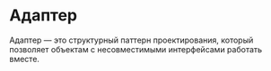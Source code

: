 # Адаптер
Адаптер — это структурный паттерн проектирования, который позволяет объектам с несовместимыми интерфейсами работать вместе.
